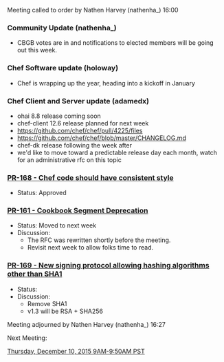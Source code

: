 Meeting called to order by Nathen Harvey (nathenha_) 16:00

### Community Update (nathenha_)

* CBGB votes are in and notifications to elected members will be going out this week.

### Chef Software update (holoway)

* Chef is wrapping up the year, heading into a kickoff in January

### Chef Client and Server update (adamedx)

*  ohai 8.8 release coming soon
*  chef-client 12.6 release planned for next week
  * https://github.com/chef/chef/pull/4225/files
  * https://github.com/chef/chef/blob/master/CHANGELOG.md
* chef-dk release following the week after
* we'd like to move toward a predictable release day each month, watch for an administrative rfc on this topic

### [PR-168 - Chef code should have consistent style](https://github.com/chef/chef-rfc/pull/168)
* Status:  Approved

### [PR-161 - Cookbook Segment Deprecation](https://github.com/chef/chef-rfc/pull/161)
* Status:  Moved to next week
* Discussion:
  * The RFC was rewritten shortly before the meeting.
  * Revisit next week to allow folks time to read.

### [PR-169 - New signing protocol allowing hashing algorithms other than SHA1](https://github.com/chef/chef-rfc/pull/169)
* Status:
* Discussion:
  * Remove SHA1
  * v1.3 will be RSA + SHA256

Meeting adjourned by Nathen Harvey (nathenha_) 16:27

Next Meeting:

[Thursday, December 10, 2015 9AM-9:50AM PST](http://everytimezone.com/#2015-12-10,240,cn3)
